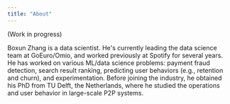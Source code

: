 ```yaml
---
title: "About"
---
```


(Work in progress)

Boxun Zhang is a data scientist. He's currently leading the data science team
at GoEuro/Omio, and worked previously at Spotify for several years.
He has worked on various ML/data science problems: payment fraud detection,
search result ranking, predicting user behaviors (e.g., retention and churn),
and experimentation. Before joining the industry, he obtained his PhD from TU
Delft, the Netherlands, where he studied the operations and user behavior in
large-scale P2P systems.


